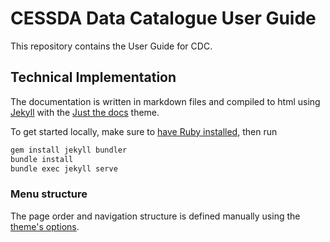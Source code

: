 # CESSDA Data Catalogue User Guide

This repository contains the User Guide for CDC.

## Technical Implementation

The documentation is written in markdown files and compiled to html using [Jekyll](https://jekyllrb.com)
with the [Just the docs](https://github.com/just-the-docs/just-the-docs) theme.

To get started locally, make sure to [have Ruby installed](https://jekyllrb.com/docs/installation/), then run

```bash
gem install jekyll bundler
bundle install
bundle exec jekyll serve
```

### Menu structure

The page order and navigation structure is defined manually using
the [theme's options](https://just-the-docs.com/docs/navigation-structure/).
